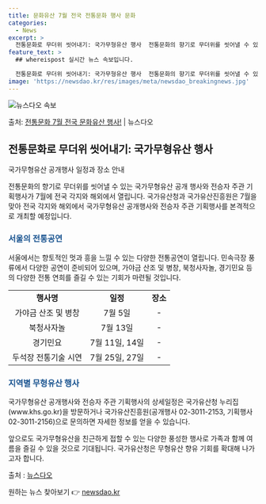 ```yaml
---
title: 문화유산 7월 전국 전통문화 행사 문화
categories:
  - News
excerpt: >
  전통문화로 무더위 씻어내기: 국가무형유산 행사  전통문화의 향기로 무더위를 씻어낼 수 있는 다양한 국가무형유…
feature_text: >
  ## whereispost 실시간 뉴스 속보입니다.

  전통문화로 무더위 씻어내기: 국가무형유산 행사  전통문화의 향기로 무더위를 씻어낼 수 있는 다양한 국가무형유…
image: 'https://newsdao.kr/res/images/meta/newsdao_breakingnews.jpg'
---
```


![뉴스다오 속보](https://newsdao.kr/res/images/meta/newsdao_breakingnews.jpg)

<p>출처: <a href="https://newsdao.kr/4503" rel="dofollow">전통문화 7월 전국 문화유산 행사!</a> | 뉴스다오</p>

<h2 data-ke-size="size26">전통문화로 무더위 씻어내기: 국가무형유산 행사</h2>
국가무형유산 공개행사 일정과 장소 안내

<p data-ke-size="size16">전통문화의 향기로 무더위를 씻어낼 수 있는 국가무형유산 공개 행사와 전승자 주관 기획행사가 7월에 전국 각지와 해외에서 열립니다. 국가유산청과 국가유산진흥원은 7월을 맞아 전국 각지와 해외에서 국가무형유산 공개행사와 전승자 주관 기획행사를 본격적으로 개최할 예정입니다.</p>

<h3><b><span style="color: #1a5490;">서울의 전통공연</span></b></h3>
서울에서는 향토적인 멋과 흥을 느낄 수 있는 다양한 전통공연이 열립니다. 민속극장 풍류에서 다양한 공연이 준비되어 있으며, 가야금 산조 및 병창, 북청사자놀, 경기민요 등의 다양한 전통 연희를 즐길 수 있는 기회가 마련될 것입니다.

<table>
    <tr>
        <td style="text-align: center; height: 17px;"><b>행사명</b></td>
        <td style="text-align: center; height: 17px;"><b>일정</b></td>
        <td style="text-align: center; height: 17px;"><b>장소</b></td>
    </tr>
    <tr>
        <td style="text-align: center; height: 17px;">가야금 산조 및 병창</td>
        <td style="text-align: center; height: 17px;">7월 5일</td>
        <td style="text-align: center; height: 17px;">-</td>
    </tr>
    <tr>
        <td style="text-align: center; height: 17px;">북청사자놀</td>
        <td style="text-align: center; height: 17px;">7월 13일</td>
        <td style="text-align: center; height: 17px;">-</td>
    </tr>
    <tr>
        <td style="text-align: center; height: 17px;">경기민요</td>
        <td style="text-align: center; height: 17px;">7월 11일, 14일</td>
        <td style="text-align: center; height: 17px;">-</td>
    </tr>
    <tr>
        <td style="text-align: center; height: 17px;">두석장 전통기술 시연</td>
        <td style="text-align: center; height: 17px;">7월 25일, 27일</td>
        <td style="text-align: center; height: 17px;">-</td>
    </tr>
</table>

<h3><b><span style="color: #1a5490;">지역별 무형유산 행사</span></b></h3>
국가무형유산 공개행사와 전승자 주관 기획행사의 상세일정은 국가유산청 누리집(www.khs.go.kr)을 방문하거나 국가유산진흥원(공개행사 02-3011-2153, 기획행사 02-3011-2156)으로 문의하면 자세한 정보를 얻을 수 있습니다.

<p data-ke-size="size16">앞으로도 국가무형유산을 친근하게 접할 수 있는 다양한 풍성한 행사로 가족과 함께 여름을 즐길 수 있을 것으로 기대됩니다. 국가유산청은 무형유산 향유 기회를 확대해 나가고자 합니다.</p>

출처 : [뉴스다오](https://newsdao.kr/4503) 

원하는 뉴스 찾아보기 👉 <a href="https://newsdao.kr" rel="dofollow">newsdao.kr</a>


